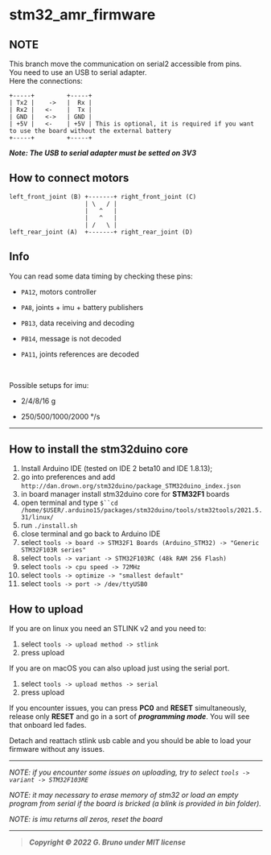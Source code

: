 # stm32_amr_firmware

## NOTE
This branch move the communication on serial2 accessible from pins.
<br>
You need to use an USB to serial adapter.
<br>
Here the connections:

```
+-----+         +-----+
| Tx2 |    ->   |  Rx |
| Rx2 |   <-    |  Tx |
| GND |   <->   | GND |
| +5V |   <-    | +5V | This is optional, it is required if you want to use the board without the external battery
+-----+         +-----+

```

***Note: The USB to serial adapter must be setted on 3V3*** 


## How to connect motors

```
left_front_joint (B) +-------+ right_front_joint (C)
                     | \   / |
                     |   ^   |
                     |   ^   |
                     | /   \ |
left_rear_joint (A)  +-------+ right_rear_joint (D)
```

## Info

You can read some data timing by checking these pins:

- `PA12`, motors controller 

- `PA8`, joints + imu + battery publishers

- `PB13`, data receiving and decoding

- `PB14`, message is not decoded

- `PA11`, joints references are decoded

<br>

Possible setups for imu:

- 2/4/8/16 g

- 250/500/1000/2000 °/s

---

## How to install the stm32duino core

1. Install Arduino IDE (tested on IDE 2 beta10 and IDE 1.8.13);
2. go into preferences and add `http://dan.drown.org/stm32duino/package_STM32duino_index.json` 
3. in board manager install stm32duino core for **STM32F1** boards
4. open terminal and type `$``cd /home/$USER/.arduino15/packages/stm32duino/tools/stm32tools/2021.5.31/linux/`
5. run `./install.sh`
6. close terminal and go back to Arduino IDE
7. select `tools -> board -> STM32F1 Boards (Arduino_STM32) -> "Generic STM32F103R series"`
8. select `tools -> variant -> STM32F103RC (48k RAM 256 Flash)`
9. select `tools -> cpu speed -> 72MHz`
10. select `tools -> optimize -> "smallest default"`
11. select `tools -> port -> /dev/ttyUSB0`

## How to upload

If you are on linux you need an STLINK v2 and you need to:<br>

1. select `tools -> upload method -> stlink`
2. press upload

If you are on macOS you can also upload just using the serial port.<br>

1. select `tools -> upload methos -> serial`
2. press upload

If you encounter issues, you can press **PC0** and **RESET** simultaneously, release only **RESET** and go in a sort of ***programming mode***.  You will see that onboard led fades.

Detach and reattach stlink usb cable and you should be able to load your firmware without any issues.

---

*NOTE: if you encounter some issues on uploading, try to select `tools -> variant -> STM32F103RE`*

*NOTE: it may necessary to erase memory of stm32 or load an empty program from serial if the board is bricked (a blink is provided in bin folder).*

*NOTE: is imu returns all zeros, reset the board*

---

> ***Copyright © 2022 G. Bruno under MIT license***